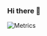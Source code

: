### Hi there 👋

![Metrics](https://metrics.lecoq.io/waiyanlindev?template=classic&followup=1&isocalendar=1&languages=1&stars=1&isocalendar.duration=half-year&stars.limit=4&config.timezone=Asia%2FRangoon)

<!--
**waiyanlindev/waiyanlindev** is a ✨ _special_ ✨ repository because its `README.md` (this file) appears on your GitHub profile.

Here are some ideas to get you started:

- 🔭 I’m currently working on ...
- 🌱 I’m currently learning ...
- 👯 I’m looking to collaborate on ...
- 🤔 I’m looking for help with ...
- 💬 Ask me about ...
- 📫 How to reach me: ...
- 😄 Pronouns: ...
- ⚡ Fun fact: ...
-->

